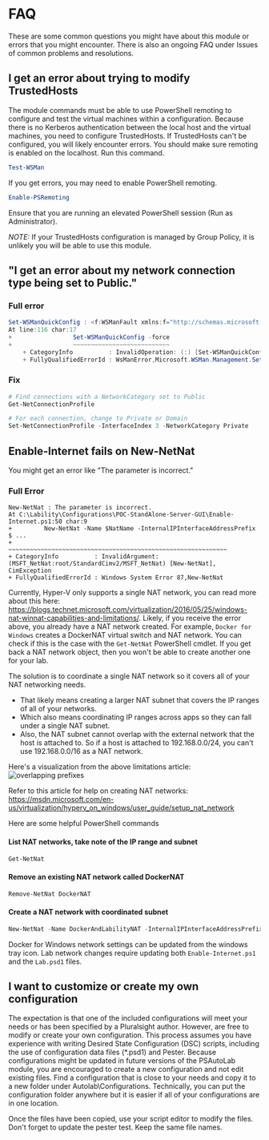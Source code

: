 # FAQ

These are some common questions you might have about this module or errors that you might encounter.
There is also an ongoing FAQ under Issues of common problems and resolutions.

## I get an error about trying to modify TrustedHosts

The module commands must be able to use PowerShell remoting to configure and test the virtual machines within a configuration.
Because there is no Kerberos authentication between the local host and the virtual machines, you need to configure TrustedHosts.
If TrustedHosts can't be configured, you will likely encounter errors.
You should make sure remoting is enabled on the localhost.
Run this command.

```powershell
Test-WSMan
```

If you get errors, you may need to enable PowerShell remoting.

```powershell
Enable-PSRemoting
```

Ensure that you are running an elevated PowerShell session (Run as Administrator).

_NOTE:_ If your TrustedHosts configuration is managed by Group Policy, it is unlikely you will be able to use this module.

## "I get an error about my network connection type being set to Public."

### Full error

```powershell
Set-WSManQuickConfig : <f:WSManFault xmlns:f="http://schemas.microsoft.com/wbem/wsman/1/wsmanfault" Code="2150859113" Machine="localhost"><f:Message><f:ProviderFault provider="Config provider" path="%systemroot%\system32\WsmSvc.dll"><f:WSManFault xmlns:f="http://schemas.microsoft.com/wbem/wsman/1/wsmanfault" Code="2150859113" Machine="tablet"><f:Message>WinRM firewall exception will not work since one of the network connection types on this machine is set to Public. Change the network connection type to either Domain or Private and try again. </f:Message></f:WSManFault></f:ProviderFault></f:Message></f:WSManFault>
At line:116 char:17
+                 Set-WSManQuickConfig -force
+                 ~~~~~~~~~~~~~~~~~~~~~~~~~~~
    + CategoryInfo          : InvalidOperation: (:) [Set-WSManQuickConfig], InvalidOperationException
    + FullyQualifiedErrorId : WsManError,Microsoft.WSMan.Management.SetWSManQuickConfigCommand
```

### Fix

```powershell
# Find connections with a NetworkCategory set to Public
Get-NetConnectionProfile

# For each connection, change to Private or Domain
Set-NetConnectionProfile -InterfaceIndex 3 -NetworkCategory Private
```

## Enable-Internet fails on New-NetNat

You might get an error like "The parameter is incorrect."

### Full Error

```text
New-NetNat : The parameter is incorrect.
At C:\Lability\Configurations\POC-StandAlone-Server-GUI\Enable-Internet.ps1:50 char:9
+         New-NetNat -Name $NatName -InternalIPInterfaceAddressPrefix $ ...
+         ~~~~~~~~~~~~~~~~~~~~~~~~~~~~~~~~~~~~~~~~~~~~~~~~~~~~~~~~~~~~~
+ CategoryInfo          : InvalidArgument: (MSFT_NetNat:root/StandardCimv2/MSFT_NetNat) [New-NetNat], CimException
+ FullyQualifiedErrorId : Windows System Error 87,New-NetNat
```

Currently, Hyper-V only supports a single NAT network, you can read more about this here:
https://blogs.technet.microsoft.com/virtualization/2016/05/25/windows-nat-winnat-capabilities-and-limitations/.
Likely, if you receive the error above, you already have a NAT network created.
For example, `Docker for Windows` creates a DockerNAT virtual switch and NAT network.
You can check if this is the case with the `Get-NetNat` PowerShell cmdlet.
If you get back a NAT network object, then you won't be able to create another one for your lab.

The solution is to coordinate a single NAT network so it covers all of your NAT networking needs.

- That likely means creating a larger NAT subnet that covers the IP ranges of all of your networks.
- Which also means coordinating IP ranges across apps so they can fall under a single NAT subnet.
- Also, the NAT subnet cannot overlap with the external network that the host is attached to. So if a host is attached to 192.168.0.0/24, you can't use 192.168.0.0/16 as a NAT network.

Here's a visualization from the above limitations article:
![overlapping prefixes](https://msdnshared.blob.core.windows.net/media/2016/05/Overlapping-Internal-Prefixes.jpg)

Refer to this article for help on creating NAT networks: https://msdn.microsoft.com/en-us/virtualization/hyperv_on_windows/user_guide/setup_nat_network

Here are some helpful PowerShell commands

#### List NAT networks, take note of the IP range and subnet

```powershell
Get-NetNat
```

#### Remove an existing NAT network called DockerNAT

```powershell
Remove-NetNat DockerNAT
```

#### Create a NAT network with coordinated subnet

```powershell
New-NetNat -Name DockerAndLabilityNAT -InternalIPInterfaceAddressPrefix "10.10.0.0/16"
```

Docker for Windows network settings can be updated from the windows tray icon. Lab network changes require updating both `Enable-Internet.ps1` and the `Lab.psd1` files.

## I want to customize or create my own configuration

The expectation is that one of the included configurations will meet your needs or has been specified by a Pluralsight author.
However, are free to modify or create your own configuration.
This process assumes you have experience with writing Desired State Configuration (DSC) scripts, including the use of configuration data files (*.psd1) and Pester.
Because configurations might be updated in future versions of the PSAutoLab module, you are encouraged to create a new configuration and not edit existing files.
Find a configuration that is close to your needs and copy it to a new folder under Autolab\Configurations.
Technically, you can put the configuration folder anywhere but it is easier if all of your configurations are in one location.

Once the files have been copied, use your script editor to modify the files.
Don't forget to update the pester test.
Keep the same file names.
